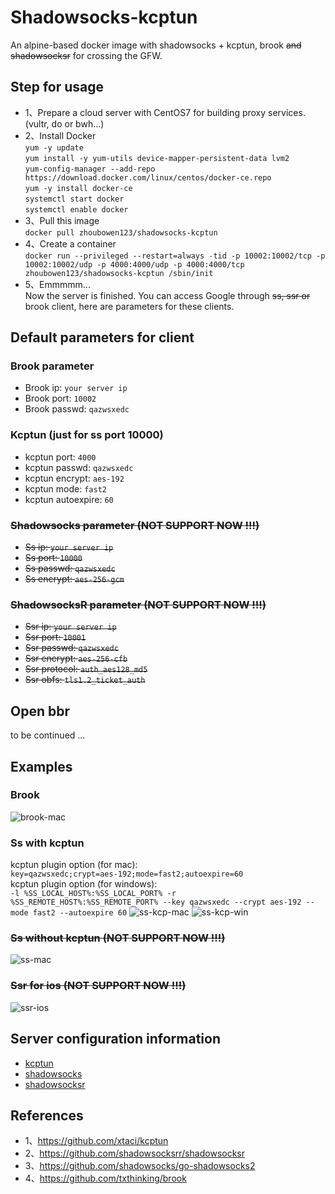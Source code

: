 # Shadowsocks-kcptun
An alpine-based docker image with shadowsocks + kcptun, brook <del>and shadowsocksr</del> for crossing the GFW.

## Step for usage
- 1、Prepare a cloud server with CentOS7 for building proxy services.(vultr, do or bwh...)
- 2、Install Docker<br>
  `yum -y update`<br>
  `yum install -y yum-utils device-mapper-persistent-data lvm2`<br>
  `yum-config-manager --add-repo https://download.docker.com/linux/centos/docker-ce.repo`<br>
  `yum -y install docker-ce`<br>
  `systemctl start docker`<br>
  `systemctl enable docker`<br>
- 3、Pull this image<br>
   `docker pull zhoubowen123/shadowsocks-kcptun`
- 4、Create a container<br>
  `docker run --privileged --restart=always -tid -p 10002:10002/tcp -p 10002:10002/udp -p 4000:4000/udp -p 4000:4000/tcp zhoubowen123/shadowsocks-kcptun /sbin/init`
- 5、Emmmmm...<br>
  Now the server is finished. You can access Google through <del>ss, ssr or</del> brook client, here are parameters for these clients.

## Default parameters for client
### Brook parameter
- Brook ip: `your server ip`
- Brook port: `10002`
- Brook passwd: `qazwsxedc`
### Kcptun (just for ss port 10000)
- kcptun port: `4000`
- kcptun passwd: `qazwsxedc`
- kcptun encrypt: `aes-192`
- kcptun mode: `fast2`
- kcptun autoexpire: `60`
### <del>Shadowsocks parameter (NOT SUPPORT NOW !!!)
- <del>Ss ip: `your server ip`
- <del>Ss port: `10000`
- <del>Ss passwd: `qazwsxedc`
- <del>Ss encrypt: `aes-256-gcm`
### <del>ShadowsocksR parameter (NOT SUPPORT NOW !!!)
- <del>Ssr ip: `your server ip`
- <del>Ssr port: `10001`
- <del>Ssr passwd: `qazwsxedc`
- <del>Ssr encrypt: `aes-256-cfb`
- <del>Ssr protocol: `auth_aes128_md5`
- <del>Ssr obfs: `tls1.2_ticket_auth`

## Open bbr
 to be continued ...

## Examples
### Brook
![brook-mac](https://raw.githubusercontent.com/zhoubowen-sky/shadowsocks-kcptun/master/doc/brook-mac.png)

### Ss with kcptun
  kcptun plugin option (for mac):<br>
  `key=qazwsxedc;crypt=aes-192;mode=fast2;autoexpire=60`<br>
  kcptun plugin option (for windows):<br>
  `-l %SS_LOCAL_HOST%:%SS_LOCAL_PORT% -r %SS_REMOTE_HOST%:%SS_REMOTE_PORT% --key qazwsxedc --crypt aes-192 --mode fast2 --autoexpire 60`
![ss-kcp-mac](https://raw.githubusercontent.com/zhoubowen-sky/shadowsocks-kcptun/master/doc/ss-kcp-mac.png)
![ss-kcp-win](https://raw.githubusercontent.com/zhoubowen-sky/shadowsocks-kcptun/master/doc/ss-kcp-win.png)

### <del>Ss without kcptun (NOT SUPPORT NOW !!!)
![ss-mac](https://raw.githubusercontent.com/zhoubowen-sky/shadowsocks-kcptun/master/doc/ss-mac.png)

### <del>Ssr for ios (NOT SUPPORT NOW !!!)
![ssr-ios](https://raw.githubusercontent.com/zhoubowen-sky/shadowsocks-kcptun/master/doc/ssr-ios.png)

## Server configuration information
- [kcptun](https://github.com/zhoubowen-sky/shadowsocks-kcptun/blob/master/script/kcptun.json)
- [shadowsocks](https://github.com/zhoubowen-sky/shadowsocks-kcptun/blob/master/script/shadowsocks.json)
- [shadowsocksr](https://github.com/zhoubowen-sky/shadowsocks-kcptun/blob/master/script/shadowsocksr.json)

## References
- 1、https://github.com/xtaci/kcptun
- 2、https://github.com/shadowsocksrr/shadowsocksr
- 3、https://github.com/shadowsocks/go-shadowsocks2
- 4、https://github.com/txthinking/brook

